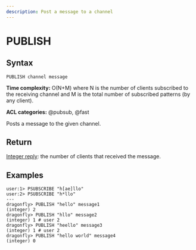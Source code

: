 ```yaml
---
description: Post a message to a channel
---
```


# PUBLISH

## Syntax

    PUBLISH channel message

**Time complexity:** O(N+M) where N is the number of clients subscribed to the receiving channel and M is the total number of subscribed patterns (by any client).

**ACL categories:** @pubsub, @fast

Posts a message to the given channel.

## Return

[Integer reply](https://redis.io/docs/reference/protocol-spec/#integers): the number of clients that received the message. 

## Examples

```shell
user:1> PSUBSCRIBE "h[ae]llo"
user:2> PSUBSCRIBE "h*llo"
---
dragonfly> PUBLISH "hello" message1
(integer) 2 
dragonfly> PUBLISH "hllo" message2
(integer) 1 # user 2
dragonfly> PUBLISH "heello" message3
(integer) 1 # user 2
dragonfly> PUBLISH "hello world" message4
(integer) 0
```
